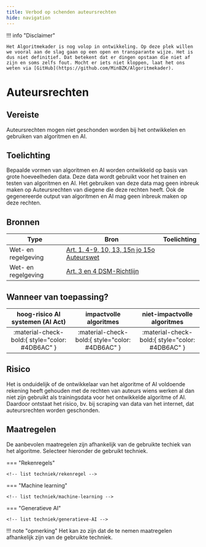 ```yaml
---
title: Verbod op schenden auteursrechten
hide: navigation
---
```


!!! info "Disclaimer"

    Het Algoritmekader is nog volop in ontwikkeling. Op deze plek willen we vooral aan de slag gaan op een open en transparante wijze. Het is dus niet definitief. Dat betekent dat er dingen opstaan die niet af zijn en soms zelfs fout. Mocht er iets niet kloppen, laat het ons weten via [GitHub](https://github.com/MinBZK/Algoritmekader).

# Auteursrechten

## Vereiste
Auteursrechten mogen niet geschonden worden bij het ontwikkelen en gebruiken van algoritmen en AI.

## Toelichting
Bepaalde vormen van algoritmen en AI worden ontwikkeld op basis van grote hoeveelheden data. Deze data wordt gebruikt voor het trainen en testen van algoritmen en AI. Het gebruiken van deze data mag geen inbreuk maken op Auteursrechten van diegene die deze rechten heeft. Ook de gegenereerde output van algoritmen en AI mag geen inbreuk maken op deze rechten.  

## Bronnen

| **Type**            | **Bron**           | **Toelichting**       
|---------------------|------------------------------------------------------------------------------------------------------------------------------------------------------------------------------|---------------------------------------------------------------|
| Wet- en regelgeving | [Art. 1, 4-9, 10, 13, 15n jo 15o Auteurswet](https://wetten.overheid.nl/BWBR0001886/2022-10-01) |  |
| Wet- en regelgeving | [Art. 3 en 4 DSM-Richtlijn](https://eur-lex.europa.eu/legal-content/NL/TXT/PDF/?uri=CELEX:32019L0790&from=PL) |  |

## Wanneer van toepassing?

| **hoog-risico AI systemen (AI Act)** |    **impactvolle algoritmes**    | **niet-impactvolle algoritmes**  |
|:----------------------------:|:--------------------------:|:---------------------------------------:|
|   :material-check-bold:{ style="color: #4DB6AC" }   | :material-check-bold:{ style="color: #4DB6AC" } | :material-check-bold:{ style="color: #4DB6AC" } |

## Risico
Het is onduidelijk of de ontwikkelaar van het algoritme of AI voldoende rekening heeft gehouden met de rechten van auteurs wiens werken al dan niet zijn gebruikt als trainingsdata voor het ontwikkelde algoritme of AI. Daardoor ontstaat het risico, bv. bij scraping van data van het internet, dat auteursrechten worden geschonden. 

## Maatregelen

De aanbevolen maatregelen zijn afhankelijk van de gebruikte techiek van het algoritme. Selecteer hieronder de gebruikt techniek. 

=== "Rekenregels"

    <!-- list techniek/rekenregel -->

=== "Machine learning"

    <!-- list techniek/machine-learning -->

=== "Generatieve AI"

    <!-- list techniek/generatieve-AI -->

!!! note "opmerking"
    Het kan zo zijn dat de te nemen maatregelen afhankelijk zijn van de gebruikte techniek. 
